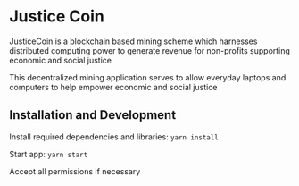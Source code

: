# Justice Coin

JusticeCoin is a blockchain based mining scheme which harnesses distributed computing power to generate revenue for non-profits supporting economic and social justice

This decentralized mining application serves to allow everyday laptops and computers to help empower economic and social justice

## Installation and Development

Install required dependencies and libraries:
```yarn install```

Start app:
```yarn start```

Accept all permissions if necessary
